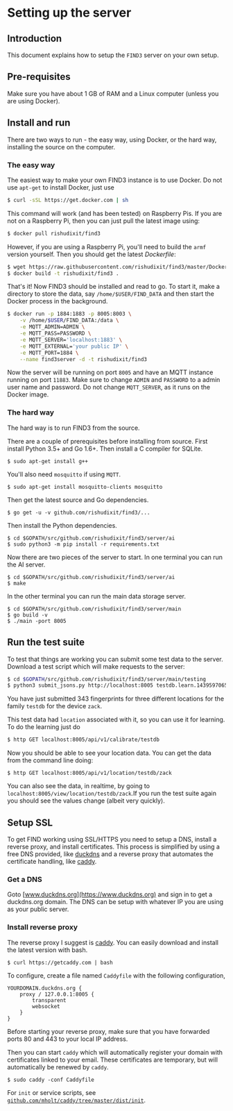 # Setting up the server

## Introduction

This document explains how to setup the `FIND3` server on your own setup.

## Pre-requisites

Make sure you have about 1 GB of RAM and a Linux computer (unless you are using Docker).

## Install and run 

There are two ways to run - the easy way, using Docker, or the hard way, installing the source on the computer.

### The easy way

The easiest way to make your own FIND3 instance is to use Docker. Do not use `apt-get` to install Docker, just use

```bash
$ curl -sSL https://get.docker.com | sh
```

This command will work (and has been tested) on Raspberry Pis. If you are not on a Raspberry Pi, then you can just pull the latest image using:

```bash
$ docker pull rishudixit/find3
```

However, if you are using a Raspberry Pi, you'll need to build the `armf` version yourself. Then you should get the latest *Dockerfile*:

```bash
$ wget https://raw.githubusercontent.com/rishudixit/find3/master/Dockerfile
$ docker build -t rishudixit/find3 .
```

That's it! Now FIND3 should be installed and read to go. To start it, make a directory to store the data, say `/home/$USER/FIND_DATA` and then start the Docker process in the background.

```bash
$ docker run -p 1884:1883 -p 8005:8003 \
	-v /home/$USER/FIND_DATA:/data \
    -e MQTT_ADMIN=ADMIN \
    -e MQTT_PASS=PASSWORD \
    -e MQTT_SERVER='localhost:1883' \
	-e MQTT_EXTERNAL='your public IP' \
	-e MQTT_PORT=1884 \
	--name find3server -d -t rishudixit/find3
```

Now the server will be running on port `8005` and have an MQTT instance running on port `11883`. Make sure to change `ADMIN` and `PASSWORD` to a admin user name and password. Do not change `MQTT_SERVER`, as it runs on the Docker image.

### The hard way

The hard way is to run FIND3 from the source. 

There are a couple of prerequisites before installing from source. First install Python 3.5+ and Go 1.6+. Then install a C compiler for SQLite.

```
$ sudo apt-get install g++
```

You'll also need `mosquitto` if using `MQTT`.

```
$ sudo apt-get install mosquitto-clients mosquitto
```

Then get the latest source and Go dependencies.

```
$ go get -u -v github.com/rishudixit/find3/...
```

Then install the Python dependencies.

```
$ cd $GOPATH/src/github.com/rishudixit/find3/server/ai
$ sudo python3 -m pip install -r requirements.txt
```

Now there are two pieces of the server to start. In one terminal you can run the AI server.

```
$ cd $GOPATH/src/github.com/rishudixit/find3/server/ai
$ make
```

In the other terminal you can run the main data storage server.

```
$ cd $GOPATH/src/github.com/rishudixit/find3/server/main
$ go build -v
$ ./main -port 8005 
```

## Run the test suite

To test that things are working you can submit some test data to the server. Download a test script which will make requests to the server:

```bash
$ cd $GOPATH/src/github.com/rishudixit/find3/server/main/testing
$ python3 submit_jsons.py http://localhost:8005 testdb.learn.1439597065993.jsons
```

You have just submitted 343 fingerprints for three different locations for the family `testdb` for the device `zack`.

This test data had `location` associated with it, so you can use it for learning. To do the learning just do 

```bash
$ http GET localhost:8005/api/v1/calibrate/testdb
```

Now you should be able to see your location data. You can get the data from the command line doing:

```
$ http GET localhost:8005/api/v1/location/testdb/zack
```

You can also see the data, in realtime, by going to `localhost:8005/view/location/testdb/zack`.If you run the test suite again you should see the values change (albeit very quickly).

## Setup SSL

To get FIND working using SSL/HTTPS you need to setup a DNS, install a reverse proxy, and install certificates. This process is simplified by using a free DNS provided, like [duckdns](https://www.duckdns.org) and a reverse proxy that automates the certificate handling, like [caddy](https://caddyserver.com/).

### Get a DNS

Goto [www.duckdns.org](https://www.duckdns.org) and sign in to get a duckdns.org domain. The DNS can be setup with whatever IP you are using as your public server.

### Install reverse proxy

The reverse proxy I suggest is [caddy](https://caddyserver.com/). You can easily download and install the latest version with bash.

```
$ curl https://getcaddy.com | bash
```

To configure, create a file named `Caddyfile` with the following configuration,

```
YOURDOMAIN.duckdns.org {
	proxy / 127.0.0.1:8005 {
		transparent
		websocket
	}
}
```

Before starting your reverse proxy, make sure that you have forwarded ports 80 and 443 to your local IP address.

Then you can start `caddy` which will automatically register your domain with certificates linked to your email. These certificates are temporary, but will automatically be renewed by `caddy`.

```
$ sudo caddy -conf Caddyfile
```

For `init` or service scripts, see [`github.com/mholt/caddy/tree/master/dist/init`](https://github.com/mholt/caddy/tree/master/dist/init).
